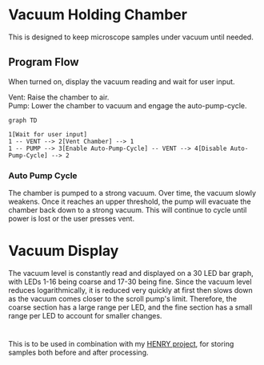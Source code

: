 # Vacuum Holding Chamber
This is designed to keep microscope samples under vacuum until needed.

## Program Flow
When turned on, display the vacuum reading and wait for user input.

Vent: Raise the chamber to air.
\
Pump: Lower the chamber to vacuum and engage the auto-pump-cycle.

```mermaid
graph TD

1[Wait for user input]
1 -- VENT --> 2[Vent Chamber] --> 1
1 -- PUMP --> 3[Enable Auto-Pump-Cycle] -- VENT --> 4[Disable Auto-Pump-Cycle] --> 2
```

### Auto Pump Cycle
The chamber is pumped to a strong vacuum.
Over time, the vacuum slowly weakens.
Once it reaches an upper threshold, the pump will evacuate the chamber back down to a strong vacuum.
This will continue to cycle until power is lost or the user presses vent.

# Vacuum Display
The vacuum level is constantly read and displayed on a 30 LED bar graph, with LEDs 1-16 being coarse and 17-30 being fine.
Since the vacuum level reduces logarithmically, it is reduced very quickly at first then slows down as the vacuum comes closer to the scroll pump's limit.
Therefore, the coarse section has a large range per LED, and the fine section has a small range per LED to account for smaller changes.

#
This is to be used in combination with my [HENRY project](https://github.com/pw-64/HENRY-controller), for storing samples both before and after processing.
